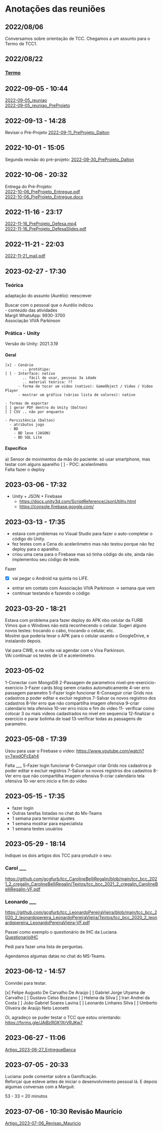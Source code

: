# Anotações das reuniões  

## 2022/08/06  

Conversamos sobre orientação de TCC. Chegamos a um assunto para o Termo de TCC1.

## 2022/08/22

### [Termo](./Termo.pdf "Termo")  

## 2022-09-05 - 10:44

[2022-09-05_reuniao](2022-09-05_reuniao.pdf "2022-09-05_reuniao")  
[2022-09-05_reuniao_PreProjeto](2022-09-05_reuniao_PreProjeto.pdf "2022-09-05_reuniao_PreProjeto")  

## 2022-09-13 - 14:28

Revisei o Pré-Projeto [2022-09-11_PreProjeto_Dalton](2022-09-11_PreProjeto_Dalton.pdf "2022-09-11_PreProjeto_Dalton")  

## 2022-10-01 - 15:05

Segunda revisão do pré-projeto: [2022-09-30_PreProjeto_Dalton](2022-09-30_PreProjeto_Dalton.pdf "2022-09-30_PreProjeto_Dalton")  

## 2022-10-06 - 20:32

Entrega do Pré-Projeto:  
[2022-10-06_PreProjeto_Entregue.pdf](2022-10-06_PreProjeto_Entregue.pdf "2022-10-06_PreProjeto_Entregue.pdf")  
[2022-10-06_PreProjeto_Entregue.docx](2022-10-06_PreProjeto_Entregue.docx "2022-10-06_PreProjeto_Entregue.docx")  

## 2022-11-16 - 23:17

[2022-11-16_PreProjeto_Defesa.mp4](2022-11-16_PreProjeto_Defesa.mp4)  
[2022-11-16_PreProjeto_DefesaSlides.pdf](2022-11-16_PreProjeto_DefesaSlides.pdf)  

## 2022-11-21 - 22:03

[2022-11-21_mail.pdf](2022-11-21_mail.pdf "2022-11-21_mail.pdf")  

## 2023-02-27 - 17:30

### Teórica

  adaptação do assunto (Aurélio): reescrever  

  Buscar com o pessoal que o Aurélio indicou  
    - conteúdo das atividades  
    Margit WhatsApp: 9930-3700  
    Associação VIVA Parkinson  
  
### Prática - Unity

Versão do Unity: 2021.3.19

#### Geral

    [x] - Cenário
            .. protótipo:
    [ ] - Interface: nativo 
            .. fácil de usar, pessoas 3a idade
            .. material teórica: ??
          - forma de tocar um vídeo (nativo): GameObject / Video / Video Player
          - mostrar um gráfico (várias lista de valores): nativo

    - formas de exportar
    [ ] gerar PDF dentro do Unity (Dalton)
    [ ] CSV .. não por enquanto

    - Persistência (Dalton)
      - atributos jogo
      - BD
        - BD leve (JASON)
        - BD SQL Lite

#### Específico

a) Sensor de movimentos da mão do paciente: só usar smartphone, mas testar com alguns aparelho
    [ ] - POC: acelerômetro  
        Falta fazer o deploy  

## 2023-03-06 - 17:32

- Unity + JSON + Firebase
  - <https://docs.unity3d.com/ScriptReference/JsonUtility.html>  
  - <https://console.firebase.google.com/>  

## 2023-03-13 - 17:35

- estava com problemas no Visual Studio para fazer o auto-completar o código do Unity.  
- fez testes com a Cena do acelerômetro mas não testou porque não fez deploy para o aparelho.  
- criou uma cena para o Firebase mas só tinha código do site, ainda não implementou seu código de teste.  

Fazer  

- [x] vai pegar o Android na quinta no LIFE.  
- entrar em contato com Associação VIVA Parkinson -> semana que vem  
- continuar testando e fazendo o código  

## 2023-03-20 - 18:21

Estava com problema para fazer deploy do APK nbo celular da FURB  
Vimos que o Windows não está reconhecendo o celular. Sugeri alguns novos testes: trocando o cabo, trocando o celular, etc.  
Mostrei que poderia levar o APK para o celular usando o GoogleDrive, e instalando depois.  

Vai para CWB, e na volta vai agendar com o Viva Parkinson.  
VAi continuar os testes de UI e acelerômetro.  

## 2023-05-02

1-Conectar com MongoDB
2-Passagem de parametros nivel-pre-exercicio-exercicio
3-Fazer cards blog serem criados automaticamente
4-ver erro passagem parametro
5-Fazer login funcionar
6-Conseguir criar Grids nos cadastros p poder editar e excluir registros
7-Salvar os novos registros dos cadastros
8-Ver erro que não compartilha imagem ofensiva
9-criar calendario tela ofensiva
10-ver erro inicio e fim do video
11- verificar como colocar 3 ou mais videos cadastrados no nivel em sequencia
12-finalizar o exercicio e parar bolinha de load
13-verificar todas as passagens de parametro.

## 2023-05-08 - 17:39

Usou para usar o Firebase o video: <https://www.youtube.com/watch?v=TwxdOFcEah4>  

Falta ___
5-Fazer login funcionar
6-Conseguir criar Grids nos cadastros p poder editar e excluir registros
7-Salvar os novos registros dos cadastros
8-Ver erro que não compartilha imagem ofensiva
9-criar calendário tela ofensiva
10-ver erro inicio e fim do vídeo

## 2023-05-15 - 17:35

- fazer login  
- Outras tarefas listadas no chat do Ms-Teams  
- 1 semana para terminar ajustes  
- 1 semana mostrar para especialista  
- 1 semana testes usuários  

## 2023-05-29 - 18:14

Indiquei os dois artigos dos TCC para produzir o seu:  

### Carol ___

<https://github.com/gcgfurb/tcc_CarolineBelliRegalin/blob/main/tcc_bcc_2021_2_cregalin_CarolineBelliRegalin/Textos/tcc_bcc_2021_2_cregalin_CarolineBelliRegalin-VF.pdf>  

### Leonardo ___

<https://github.com/gcgfurb/tcc_LeonardoPereiraVieira/blob/main/tcc_bcc_2020_2_leonardopereira_LeonardoPereiraVieira/Textos/tcc_bcc_2020_2_leonardopereira_LeonardoPereiraVieira-VF.pdf>  

Passei como exemplo o questionário de IHC da Luciana.  
[QuestionarioIHC](../_ExemploQuestionario_LucianaPereira%20-%20Formul%C3%A1rios%20Google.pdf)  

Pedi para fazer uma lista de perguntas.  

Agendamos algumas datas no chat do MS-Teams.  

## 2023-06-12 - 14:57

Convidei para testar.  

\[x\] Felipe Augusto De Carvalho De Araújo
[ ] Gabriel Jorge Utyama de Carvalho
[ ] Gustavo Celso Bozzano
[ ] Helena da Silva
[ ] Iran Andrei da Costa
[ ] João Gabriel Soares Lavina
[ ] Leonardo Linhares Silva
[ ] Umberto Oliveira de Araújo Neto Leonetti

Oi, agradeço se puder testar o TCC que estou orientando: <https://forms.gle/JAjBzRGK1XrVRJKw7>  

## 2023-06-27 - 11:06

[Artigo_2023-06-27_EntregueBanca](Artigo_2023-06-27_EntregueBanca.pdf)  

## 2023-07-05 - 20:33

Luciana: pode comentar sobre a Gamificação.  
Reforçar que esteve antes de iniciar o desenvolvimento pessoal lá. E depois algumas conversas com a Marguit.  

53 - 33 = 20 minutos  

## 2023-07-06 - 10:30 Revisão Maurício

[Artigo_2023-07-06_Revisao_Mauricio](Artigo_2023-07-06_Revisao_Mauricio)  
